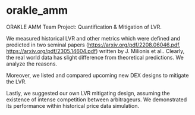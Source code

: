 # orakle_amm

ORAKLE AMM Team Project: Quantification & Mitigation of LVR.

We measured historical LVR and other metrics which were defined and predicted in two seminal papers (https://arxiv.org/pdf/2208.06046.pdf, https://arxiv.org/pdf/2305.14604.pdf) written by J. Milionis et al.. Clearly, the real world data has slight difference from theoretical predictions. We analyze the reasons.

Moreover, we listed and compared upcoming new DEX designs to mitigate the LVR.

Lastly, we suggested our own LVR mitigating design, assuming the existence of intense competition between arbitrageurs. We demonstrated its performance within historical price data simulation.
